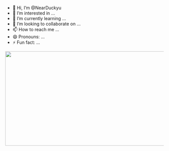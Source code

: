 - 👋 Hi, I’m @NearDuckyu
- 👀 I’m interested in ...
- 🌱 I’m currently learning ...
- 💞️ I’m looking to collaborate on ...
- 📫 How to reach me ...
- 😄 Pronouns: ...
- ⚡ Fun fact: ...

<!---
NearDuckyu/NearDuckyu is a ✨ special ✨ repository because its `README.md` (this file) appears on your GitHub profile.
You can click the Preview link to take a look at your changes.
--->
<a href="https://github.com/devxb/gitanimals">
<img
  src="https://render.gitanimals.org/farms/NearDuckyu"
  width="1000"
  height="300"
/>
</a>

